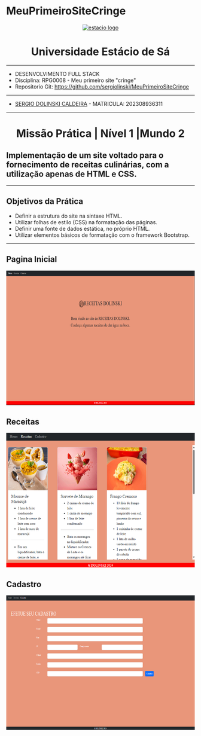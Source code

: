 # MeuPrimeiroSiteCringe
<div align="center">
   <a href="https://github.com/othneildrew/Best-README-Template">
      <img src="https://logodownload.org/wp-content/uploads/2014/12/estacio-logo-1-2048x1641.png" alt="estacio logo" width="80"                  height="80">
   </a>
    <h1 align="center"> Universidade Estácio de Sá </h1>
     <hr>
</div> 

* DESENVOLVIMENTO FULL STACK
* Disciplina: RPG0008  - Meu primeiro site "cringe"
* Repositorio Git: https://github.com/sergiolinski/MeuPrimeiroSiteCringe
<hr>

* [SERGIO DOLINSKI CALDEIRA](https://github.com/sergiolinski) - MATRICULA: 202308936311
<hr>
 <h1 align="center"> Missão Prática | Nível 1 |Mundo 2 </h1>
 <h2 align="left" >Implementação de um site voltado para o fornecimento de receitas
culinárias, com a utilização apenas de HTML e CSS. </h2> 

 <hr>

 <h2> Objetivos da Prática </h2>

* Definir a estrutura do site na sintaxe HTML.
* Utilizar folhas de estilo (CSS) na formatação das páginas.
* Definir uma fonte de dados estática, no próprio HTML.
* Utilizar elementos básicos de formatação com o framework Bootstrap.
  
<hr>

<h2>Pagina Inicial</h2>
  <a href="https://github.com/sergiolinski/MeuPrimeiroSiteCringe/blob/main/Receitas/home.png">
      <img src="https://github.com/sergiolinski/MeuPrimeiroSiteCringe/blob/main/Receitas/home.png" width="540" height="360">
  </a>
  
<h2> Receitas </h2>
  <a href="https://github.com/sergiolinski/MeuPrimeiroSiteCringe/blob/main/Receitas/receitas.png">
      <img src="https://github.com/sergiolinski/MeuPrimeiroSiteCringe/blob/main/Receitas/receitas.png" alt="estacio logo" width="540" height="360">
  </a>

<h2> Cadastro </h2>
  <a href="https://github.com/sergiolinski/MeuPrimeiroSiteCringe/blob/main/Receitas/cadastro.png">
      <img src="https://github.com/sergiolinski/MeuPrimeiroSiteCringe/blob/main/Receitas/cadastro.png" alt="estacio logo" width="540" height="360">
  </a>
